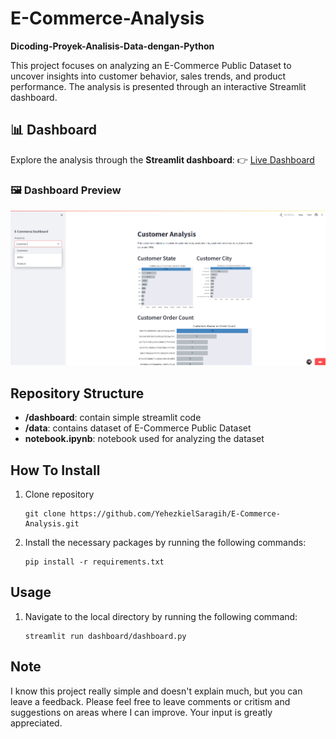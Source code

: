 # E-Commerce-Analysis
**Dicoding-Proyek-Analisis-Data-dengan-Python**

This project focuses on analyzing an E-Commerce Public Dataset to uncover insights into customer behavior, sales trends, and product performance. The analysis is presented through an interactive Streamlit dashboard.

## 📊 Dashboard
Explore the analysis through the **Streamlit dashboard**:
👉 [Live Dashboard](https://dicoding-e-commerce-analysis.streamlit.app/)

### 🖼️ Dashboard Preview
![Dashboard Preview](https://github.com/YehezkielSaragih/E-Commerce-Analysis/blob/main/ECommerceDashboard_SamplePage.png)

## Repository Structure

- **/dashboard**: contain simple streamlit code
- **/data**: contains dataset of E-Commerce Public Dataset
- **notebook.ipynb**: notebook used for analyzing the dataset

## How To Install

1. Clone repository 

   ```shell
   git clone https://github.com/YehezkielSaragih/E-Commerce-Analysis.git
   ```

2. Install the necessary packages by running the following commands:

    ```shell
    pip install -r requirements.txt
    ```

## Usage
1. Navigate to the local directory by running the following command:

    ```shell
    streamlit run dashboard/dashboard.py
    ```

## Note
I know this project really simple and doesn't explain much, but you can leave a feedback. Please feel free to leave comments or critism and suggestions on areas where I can improve. Your input is greatly appreciated.
